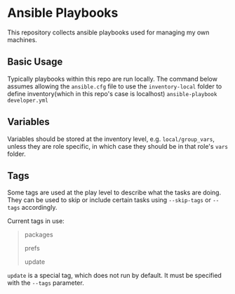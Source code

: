 # Ansible Playbooks
This repository collects ansible playbooks used for managing my own machines.  

## Basic Usage
Typically playbooks within this repo are run locally.  The command below assumes allowing the `ansible.cfg` file to use the `inventory-local` folder to define inventory(which in this repo's case is localhost)
`ansible-playbook developer.yml`


## Variables
Variables should be stored at the inventory level, e.g. `local/group_vars`, unless they are role specific, in which case they should be in that role's `vars` folder.  

## Tags
Some tags are used at the play level to describe what the tasks are doing.  They can be used to skip or include certain tasks using `--skip-tags` or `--tags` accordingly.  

Current tags in use: 
> packages
>
> prefs
>
> update

`update` is a special tag, which does not run by default.  It must be specified with the `--tags` parameter.